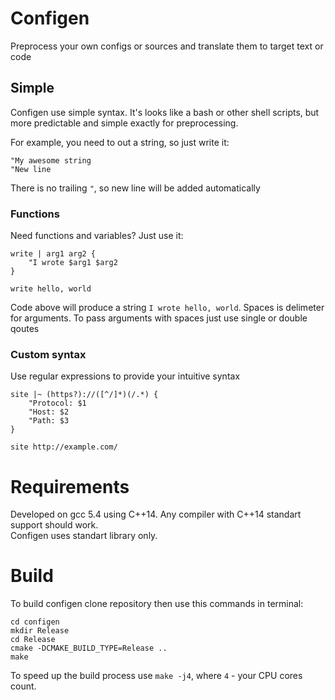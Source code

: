 # Configen
Preprocess your own configs or sources and translate them to target text or code

## Simple
Configen use simple syntax. It's looks like a bash or other shell scripts, but more predictable and simple exactly for preprocessing.

For example, you need to out a string, so just write it:
```
"My awesome string
"New line
```
There is no trailing `"`, so new line will be added automatically

### Functions

Need functions and variables? Just use it:
```
write | arg1 arg2 {
	"I wrote $arg1 $arg2
}

write hello, world
```
Code above will produce a string `I wrote hello, world`. Spaces is delimeter for arguments. To pass arguments with spaces just use single or double qoutes

### Custom syntax
Use regular expressions to provide your intuitive syntax
```
site |~ (https?)://([^/]*)(/.*) {
	"Protocol: $1
	"Host: $2
	"Path: $3
}

site http://example.com/
```

# Requirements
Developed on gcc 5.4 using C++14. Any compiler with C++14 standart support should work.  
Configen uses standart library only.

# Build
To build configen clone repository then use this commands in terminal:
```
cd configen
mkdir Release
cd Release
cmake -DCMAKE_BUILD_TYPE=Release ..
make
```

To speed up the build process use `make -j4`, where `4` - your CPU cores count.
